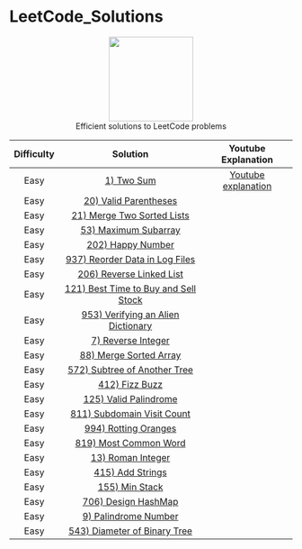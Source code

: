 # LeetCode_Solutions
<p align="center">
    <a href="https://www.hackerrank.com/XavierElon1">
        <img height=150 src="https://assets.leetcode.com/static_assets/public/images/LeetCode_Sharing.png">
    </a>
    <br>Efficient solutions to LeetCode problems
</p>


   Difficulty   |                                                 Solution                                           |                                                            Youtube Explanation                                      
|:---------------------:|:--------------------------------------------------------------------------------------------:|:------------------------------------------------------------------------------------------------------------:|
|      Easy     | [1) Two Sum](https://github.com/XavierElon1/LeetCodeSolutions/blob/master/Easy/1_Two_Sum)                                                 | [Youtube explanation](https://www.youtube.com/watch?v=LaVPCy_DWR8&t=3s)               |
|      Easy     | [20) Valid Parentheses](https://leetcode.com/problems/valid-parentheses/)                            |            |
|      Easy     | [21) Merge Two Sorted Lists](https://leetcode.com/problems/merge-two-sorted-lists/)                  |            |
|      Easy     | [53) Maximum Subarray](https://leetcode.com/problems/maximum-subarray/)                  |            |
|      Easy     | [202) Happy Number](https://leetcode.com/problems/happy-number/)                  |            |
|      Easy     | [937) Reorder Data in Log Files](https://leetcode.com/problems/reorder-data-in-log-files/)                  |            |
|      Easy     | [206) Reverse Linked List](https://leetcode.com/problems/reverse-linked-list/)                  |            |
|      Easy     | [121) Best Time to Buy and Sell Stock](https://leetcode.com/problems/best-time-to-buy-and-sell-stock/)                  |            |
|      Easy     | [953) Verifying an Alien Dictionary](https://leetcode.com/problems/verifying-an-alien-dictionary/)                  |            |
|      Easy     | [7) Reverse Integer](https://leetcode.com/problems/reverse-integer/)                  |            |
|      Easy     | [88) Merge Sorted Array](https://leetcode.com/problems/merge-sorted-array/)                  |            |
|      Easy     | [572) Subtree of Another Tree](https://leetcode.com/problems/subtree-of-another-tree/)                  |            |
|      Easy     | [412) Fizz Buzz](https://leetcode.com/problems/fizz-buzz/)                  |            |
|      Easy     | [125) Valid Palindrome](https://leetcode.com/problems/valid-palindrome/)                  |            |
|      Easy     | [811) Subdomain Visit Count](https://leetcode.com/problems/subdomain-visit-count/)                  |            |
|      Easy     | [994) Rotting Oranges](https://leetcode.com/problems/rotting-oranges/)                  |            |
|      Easy     | [819) Most Common Word](https://leetcode.com/problems/most-common-word/)                  |            |
|      Easy     | [13) Roman Integer](https://leetcode.com/problems/roman-to-integer/)                  |            |
|      Easy     | [415) Add Strings](https://leetcode.com/problems/add-strings/)                  |            |
|      Easy     | [155) Min Stack](https://leetcode.com/problems/min-stack/)                  |            |
|      Easy     | [706) Design HashMap](https://leetcode.com/problems/design-hashmap/)                  |            |
|      Easy     | [9) Palindrome Number](https://leetcode.com/problems/palindrome-number/)                  |            |
|      Easy     | [543) Diameter of Binary Tree](https://leetcode.com/problems/diameter-of-binary-tree/)                  |            |
